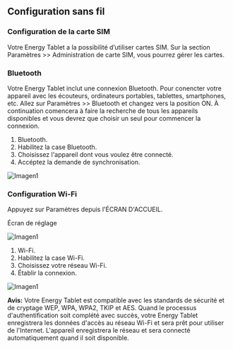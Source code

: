 ## Configuration sans fil

### Configuration de la carte SIM

Votre Energy Tablet a la possibilité d’utiliser cartes SIM. Sur la section Paramètres >> Administration de carte
SIM, vous pourrez gérer les cartes.

### Bluetooth

Votre Energy Tablet inclut une connexion Bluetooth. Pour conencter votre appareil avec les écouteurs, ordinateurs portables, tablettes, smartphones, etc. Allez sur Paramètres >> Bluetooth et changez vers la position ON. À continuation comencera à
faire la recherche de tous les appareils disponibles et vous devrez que choisir un seul pour commencer la connexion.


1. Bluetooth.
2. Habilitez la case Bluetooth.
3. Choisissez l'appareil dont vous voulez être connecté.
4. Accéptez la demande de synchronisation.

![Imagen1](http://static.energysistem.com/images/manuals/39935/5375ce6409792.jpg)

### Configuration Wi-Fi

Appuyez sur Paramètres depuis l'ÉCRAN D'ACCUEIL.

Écran de réglage

![Imagen1](http://static.energysistem.com/images/manuals/39935/5375cf1a88f67.jpg)

1. Wi-Fi.
2. Habilitez la case Wi-Fi.
3. Choisissez votre réseau Wi-Fi.
4. Établir la connexion.

![Imagen1](http://static.energysistem.com/images/manuals/39935/5375cf13f046d.jpg)

**Avis:** Votre Energy Tablet est compatible avec les standards de sécurité et de cryptage WEP, WPA, WPA2, TKIP et
AES. Quand le processus d'authentification soit complété avec succès, votre Energy Tablet enregistrera les données
d'accès au réseau Wi-Fi et sera prêt pour utiliser de l'Internet. L'appareil enregistrera le réseau et sera
connecté automatiquement quand il soit disponible.
